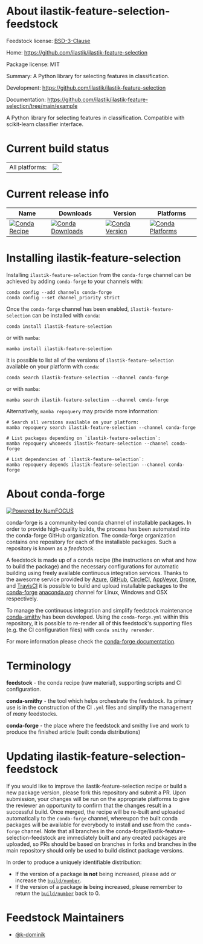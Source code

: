 About ilastik-feature-selection-feedstock
=========================================

Feedstock license: [BSD-3-Clause](https://github.com/conda-forge/ilastik-feature-selection-feedstock/blob/main/LICENSE.txt)

Home: https://github.com/ilastik/ilastik-feature-selection

Package license: MIT

Summary: A Python library for selecting features in classification.

Development: https://github.com/ilastik/ilastik-feature-selection

Documentation: https://github.com/ilastik/ilastik-feature-selection/tree/main/example

A Python library for selecting features in classification.
Compatible with scikit-learn classifier interface.


Current build status
====================


<table><tr><td>All platforms:</td>
    <td>
      <a href="https://dev.azure.com/conda-forge/feedstock-builds/_build/latest?definitionId=18891&branchName=main">
        <img src="https://dev.azure.com/conda-forge/feedstock-builds/_apis/build/status/ilastik-feature-selection-feedstock?branchName=main">
      </a>
    </td>
  </tr>
</table>

Current release info
====================

| Name | Downloads | Version | Platforms |
| --- | --- | --- | --- |
| [![Conda Recipe](https://img.shields.io/badge/recipe-ilastik--feature--selection-green.svg)](https://anaconda.org/conda-forge/ilastik-feature-selection) | [![Conda Downloads](https://img.shields.io/conda/dn/conda-forge/ilastik-feature-selection.svg)](https://anaconda.org/conda-forge/ilastik-feature-selection) | [![Conda Version](https://img.shields.io/conda/vn/conda-forge/ilastik-feature-selection.svg)](https://anaconda.org/conda-forge/ilastik-feature-selection) | [![Conda Platforms](https://img.shields.io/conda/pn/conda-forge/ilastik-feature-selection.svg)](https://anaconda.org/conda-forge/ilastik-feature-selection) |

Installing ilastik-feature-selection
====================================

Installing `ilastik-feature-selection` from the `conda-forge` channel can be achieved by adding `conda-forge` to your channels with:

```
conda config --add channels conda-forge
conda config --set channel_priority strict
```

Once the `conda-forge` channel has been enabled, `ilastik-feature-selection` can be installed with `conda`:

```
conda install ilastik-feature-selection
```

or with `mamba`:

```
mamba install ilastik-feature-selection
```

It is possible to list all of the versions of `ilastik-feature-selection` available on your platform with `conda`:

```
conda search ilastik-feature-selection --channel conda-forge
```

or with `mamba`:

```
mamba search ilastik-feature-selection --channel conda-forge
```

Alternatively, `mamba repoquery` may provide more information:

```
# Search all versions available on your platform:
mamba repoquery search ilastik-feature-selection --channel conda-forge

# List packages depending on `ilastik-feature-selection`:
mamba repoquery whoneeds ilastik-feature-selection --channel conda-forge

# List dependencies of `ilastik-feature-selection`:
mamba repoquery depends ilastik-feature-selection --channel conda-forge
```


About conda-forge
=================

[![Powered by
NumFOCUS](https://img.shields.io/badge/powered%20by-NumFOCUS-orange.svg?style=flat&colorA=E1523D&colorB=007D8A)](https://numfocus.org)

conda-forge is a community-led conda channel of installable packages.
In order to provide high-quality builds, the process has been automated into the
conda-forge GitHub organization. The conda-forge organization contains one repository
for each of the installable packages. Such a repository is known as a *feedstock*.

A feedstock is made up of a conda recipe (the instructions on what and how to build
the package) and the necessary configurations for automatic building using freely
available continuous integration services. Thanks to the awesome service provided by
[Azure](https://azure.microsoft.com/en-us/services/devops/), [GitHub](https://github.com/),
[CircleCI](https://circleci.com/), [AppVeyor](https://www.appveyor.com/),
[Drone](https://cloud.drone.io/welcome), and [TravisCI](https://travis-ci.com/)
it is possible to build and upload installable packages to the
[conda-forge](https://anaconda.org/conda-forge) [anaconda.org](https://anaconda.org/)
channel for Linux, Windows and OSX respectively.

To manage the continuous integration and simplify feedstock maintenance
[conda-smithy](https://github.com/conda-forge/conda-smithy) has been developed.
Using the ``conda-forge.yml`` within this repository, it is possible to re-render all of
this feedstock's supporting files (e.g. the CI configuration files) with ``conda smithy rerender``.

For more information please check the [conda-forge documentation](https://conda-forge.org/docs/).

Terminology
===========

**feedstock** - the conda recipe (raw material), supporting scripts and CI configuration.

**conda-smithy** - the tool which helps orchestrate the feedstock.
                   Its primary use is in the construction of the CI ``.yml`` files
                   and simplify the management of *many* feedstocks.

**conda-forge** - the place where the feedstock and smithy live and work to
                  produce the finished article (built conda distributions)


Updating ilastik-feature-selection-feedstock
============================================

If you would like to improve the ilastik-feature-selection recipe or build a new
package version, please fork this repository and submit a PR. Upon submission,
your changes will be run on the appropriate platforms to give the reviewer an
opportunity to confirm that the changes result in a successful build. Once
merged, the recipe will be re-built and uploaded automatically to the
`conda-forge` channel, whereupon the built conda packages will be available for
everybody to install and use from the `conda-forge` channel.
Note that all branches in the conda-forge/ilastik-feature-selection-feedstock are
immediately built and any created packages are uploaded, so PRs should be based
on branches in forks and branches in the main repository should only be used to
build distinct package versions.

In order to produce a uniquely identifiable distribution:
 * If the version of a package **is not** being increased, please add or increase
   the [``build/number``](https://docs.conda.io/projects/conda-build/en/latest/resources/define-metadata.html#build-number-and-string).
 * If the version of a package **is** being increased, please remember to return
   the [``build/number``](https://docs.conda.io/projects/conda-build/en/latest/resources/define-metadata.html#build-number-and-string)
   back to 0.

Feedstock Maintainers
=====================

* [@k-dominik](https://github.com/k-dominik/)

